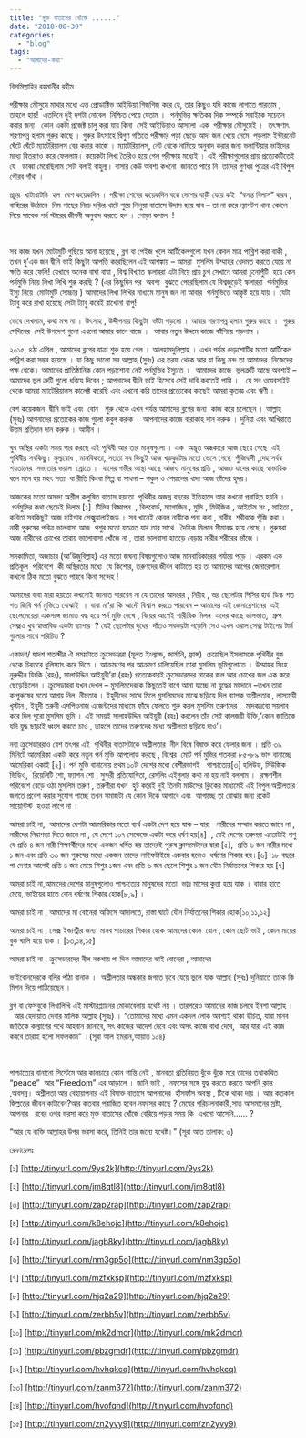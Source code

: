 ```yaml
---
title: "মুক্ত বাতাসের খোঁজে ......"
date: "2018-08-30"
categories: 
  - "blog"
tags: 
  - "আমাদের-কথা"
---
```


বিসমিল্লাহির রহমানীর রহীম।

পরীক্ষার মৌসুমে মাথার মধ্যে এত্ত প্রোডাক্টিভ আইডিয়া গিজগিজ করে যে, তার কিছুও যদি কাজে লাগাতে পারতাম , তাহলে হায়!  এতদিনে দুই দশটা নোবেল  নিশ্চিত পেয়ে যেতাম ।  পর্নমুভির ক্ষতিকর দিক সম্পর্কে সবাইকে সচেতন করার জন্য   কোন একটা প্রজেক্ট চালু করা যায় কিনা  সেই আইডিয়াও আসলো  এক  পরীক্ষার মৌসুমেই ।  তৎক্ষণাৎ শরণাপন্ন হলাম গুরুর কাছে । গুরুর উৎসাহে দ্বিগুণ গতিতে পরীক্ষার পড়া ছেড়ে আদা জল খেয়ে নেমে  পড়লাম ইন্টারনেট ঘেঁটে ঘেঁটে ম্যাটেরিয়ালস বের করার কাজে । ম্যাটেরিয়ালস, নেট থেকে নামিয়ে অনুবাদ করার জন্য ভলান্টিয়ার ভাইদের মধ্যে বিতরণও করে ফেললাম। কয়েকটা লিখা তৈরিও হয়ে গেল পরীক্ষার মধ্যেই । এই পরীক্ষাগুলোর প্রায় প্রত্যেকটিতেই যে   ডাব্বা মেরেছিলাম সেটা বলাই বাহুল্য। বাসার কেউ অবশ্য কখনো  জানতে পারে নি  তাদের গুণধর পুত্রের এই বিপুল গৌরব গাঁথা ।

প্রচুর  খাটাখাটনি  হল  বেশ কয়েকদিন । পরীক্ষা শেষের কয়েকদিন বন্ধে দেশের বাড়ী যেয়ে কই  “বসন্ত বিলাস” করব ,  বাহিরের উঠোনে  নিম গাছের নিচে দড়ির খাটে শুয়ে লিলুয়া বাতাসে উদাস হয়ে যাব – তা না করে ল্যাপটপ খানা কোলে নিয়ে সাবেক পর্ন স্টারের জীবনী অনুবাদ করতে হল । পোড়া কপাল  !

 

সব কাজ যখন মোটামুটি গুছিয়ে আনা হয়েছে , ব্লগ বা পেইজ খুলে আর্টিকেলগুলো যখন কেবল মাত্র পাব্লিশ করা বাকী , তখন দু’এক জন দ্বীনি ভাই কিছুটা আপত্তি করেছিলেন এই আশঙ্কায় – আমরা  মুসলিম উম্মাহর খেদমত করতে যেয়ে না ক্ষতি করে ফেলি! যেখানে অনেক বাঘা বাঘা , বিশ্ব বিখ্যাত স্কলাররা এটা নিয়ে প্রায় চুপ সেখানে আমরা চুনোপুঁটি  হয়ে কেন পর্নমুভি নিয়ে লিখা লিখি শুরু করছি ? (এর কিছুদিন পর  অবশ্য  বুঝতে পেরেছিলাম যে বিশ্বজুড়েই স্কলাররা  পর্নমুভির ইস্যু নিয়ে  মোটামুটি সোচ্চার ) আমাদের লিখা লিখির মাধ্যমে মানুষ জন না আবার  পর্নমুভিতে আকৃষ্ট হয়ে যায় । যেটা ট্যাবু করে রাখা হয়েছে সেটা ট্যাবু করেই রাখোনা বাপু!

ভেবে দেখলাম, কথা মন্দ না । উৎসাহ , উদ্দীপনায় কিছুটা  ভাঁটা পড়লো । আবার শরণাপন্ন হলাম গুরুর কাছে ।  গুরুর সেদিনের  সেই উপদেশ গুলো এখনো আমার কানে বাজে ।  আবার নতুন উদ্দমে কাজে ঝাঁপিয়ে পড়লাম ।

২০১৫, ৪ঠা এপ্রিল , আমাদের ব্লগের যাত্রা শুরু হয়ে গেল । আলহামদুলিল্লাহ । এখন পর্যন্ত দেড়শোটির মতো আর্টিকেল পাব্লিশ করা সম্ভব হয়েছে । যা কিছু ভালো সব আল্লাহ (সুবঃ) এর তরফ থেকে আর যা কিছু মন্দ তা আমাদের  নিজেদের পক্ষ থেকে। আমাদের প্রাতিষ্ঠানিক কোন পড়াশোনা নেই পর্নমুভির ইস্যুতে ।  আমাদের কাজে  ভুলত্রুটি আছে অবশ্যই – আমাদের ভুল ত্রুটি গুলো ধরিয়ে দিবেন ; আপনাদের দ্বীনি ভাই হিসেবে সেই দাবি করতেই পারি ।   যে সব ওয়েবসাইট থেকে আমরা ম্যাটেরিয়ালস কালেক্ট করেছি এবং এখনো করি তাদের প্রত্যেকের কাছেই আমরা কৃতজ্ঞ এবং ঋণী ।

বেশ কয়েকজন  দ্বীনি ভাই এবং  বোন   শুরু থেকে এখন পর্যন্ত আমাদের ব্লগের জন্য  কাজ করে চলেছেন । আল্লাহ (সুবঃ) আপনাদের প্রত্যেকের কাজ গুলো কবুল করুক । আপনাদের কাজে বারাকাহ দান করুক । দুনিয়া এবং আখিরাতে উত্তম প্রতিদান দান করুক । আমীন ।

খুব অস্থির একটা সময় পার করছে এই পৃথিবী আর তার মানুষগুলো । এক  অদ্ভূত অন্ধকারে আজ ছেয়ে গেছে  এই পৃথিবীর সবকিছু। মুল্যবোধ , মানবিকতা, সততা সব কিছুই আজ খড়কুটোর মতো ভেসে গেছে  পুঁজিবাদী ,দেহ সর্বস্ব শয়তানের  সভ্যতার ভয়াল  স্রোতে ।  যাদের গভীর আস্থা আছে আজও মানুষের প্রতি , আজও যাদের কাছে স্বাভাবিক বলে মনে হয় মহৎ সত্য  বা রীতি কিংবা শিল্প বা সাধনা – শকুন ও শেয়ালের খাদ্য আজ তাঁদের হৃদয়।

আজকের মতো অসভ্য অশ্লীল কলুষিত বাতাস হয়তো  পৃথিবীর অজস্র বছরের ইতিহাসে আর কখনো প্রবাহিত হয়নি । পর্নমুভির কথা ছেড়েই দিলাম \[১\]  টিভির বিজ্ঞাপন  , বিলবোর্ড, ম্যাগাজিন , মুভি , মিউজিক , আইটেম সং , সাহিত্য , কবিতা সবকিছুই আজ হাইপার সেক্সুয়ালাইজড । সব খানেই কেবল নারীকে পন্য করা , নারীর  শরীরকে পূঁজি করা । নারী পুরুষের পবিত্র ভালবাসা আজ  পশুর মতো যতত্রত যার তার সাথে   দৈহিক মিলনে সীমাবদ্ধ হয়ে গেছে । পুরুষরা আজ নারীদের চোখের তারায় ভালোবাসা খোঁজে না , তারা ভালবাসা হাতড়ে বেড়ায় নারীর শরীরের ভাঁজে ।

সমকামিতা, অজাচার (আ’উজুবিল্লাহ) এর মতো জঘন্য বিষয়গুলোও আজ মানবাধিকারের পর্যায়ে পড়ে । এরকম এক প্রতিকূল  পরিবেশে  কী অস্থিরতার মধ্যে  যে কিশোর, তরুণদের জীবন কাটাতে হয় তা আমাদের আগের জেনারেশান কখনো ঠিক মতো বুঝতে পারবে কিনা সন্দেহ !

আমাদের বাবা মারা হয়তো কখনোই জানতে পারবেন না যে তাদের আদরের , নিরীহ , ভদ্র ছেলেটার পিসির হার্ড ডিস্ক শত শত জিবি পর্ন মুভিতে বোঝাই  । বাবা মা’রা কি আদৌ বিশ্বাস করতে পারবেন – আমাদের এই জেনারেশানের  এই ছেলেমেয়েরা একসঙ্গে জামাত বদ্ধ হয়ে পর্ন মুভি দেখে , বিয়ের আগেই শারীরিক মিলন  এদের কাছে ডালভাত,  গ্রুপ সেক্সও খুব স্বাভাবিক একটা ব্যাপার  ? যেই ছেলেটার দুধের  দাঁতও সবকয়টা পড়েনি সেও এখন ওরাল সেক্স টাইপের টার্ম গুলোর সাথে পরিচিত ?

একাদশ/ দ্বাদশ শতাব্দীর ঐ সময়টাতে ক্রুসেডাররা (মূলত ইংল্যান্ড, জার্মানি, ফ্রান্স)  চেয়েছিল ইসলামকে পৃথিবীর বুক থেকে চিরতরে ধুলিস্যাৎ করে দিতে । আক্রমণের পর আক্রমণ চালিয়েছিল তারা মুসলিম ভূমিগুলোতে । উম্মাহর সিংহ নুরুদ্দীন যিংকি (রহঃ), সালাউদ্দিন আইয়ুবী’রা (রহঃ) প্রত্যেকবারই ক্রুসেডারদের নাকের জল আর চোখের জল এক করে ছেড়েছিলেন । ক্রুসেডাররা যখন দেখল – মুসলিমদেরকে কিছুতেই বাগে আনা যাচ্ছে না যুদ্ধের ময়দানে –তখন তারা  কাপুরুষের মতো আশ্রয় নিল  নীচতার । ইহুদীদের সাথে মিলে মুসলিমদের মাঝে ছড়িয়ে দিল ব্যাপক অশ্লীলতার , লাস্যময়ী খৃস্টান , ইহুদী তরুনী এসপিওনাজ এজেন্টদের মাধ্যমে ফাঁদে ফেলতে শুরু করল মুসলিম তরুণদের ,  মাদকদ্রব্যে সয়লাব করে দিল পুরো মুসলিম ভূমি । এই সময়ই সালাহউদ্দিন আইয়ুবী (রহঃ) করলেন তাঁর সেই কালজয়ী উক্তি,‘কোন জাতিকে যদি যুদ্ধ ছাড়াই ধ্বংস করতে চাও , তাহলে তাদের তরুণদের মধ্যে অশ্লীলতা ছড়িয়ে দাও’।

নব্য ক্রুসেডাররাও বেশ তৎপর এই  পৃথিবীর বাতাসটাকে অশ্লীলতার  নীল বিষে বিষাক্ত করে ফেলার জন্য । প্রতি ৩৯ মিনিটে আমেরিকা একটা করে নতুন পর্ন মুভি আপলোড করছে , বিশ্বের  মোট পর্ন মুভির শতকরা ৮৫-৮৯ ভাগ বানাচ্ছে আমেরিকা একাই \[২\]। পর্ন মুভি বানানোয় প্রথম ১০টা দেশের মধ্যে বেশীরভাগই   পাশ্চাত্যের\[৩\] হলিউড, মিউজিক ভিডিও,  রিয়েলিটি শো, ফ্যাশন শো , সুন্দরী প্রতিযোগিতা, রেসলিং এইগুলার কথা না হয় নাই বললাম ।  রক্ষণশীল পরিবেশে বেড়ে ওঠা মুসলিম তরুণ , তরুণীরা যখন  হুট করেই দুই তিনটা মাউসের ক্লিকের মাধ্যমেই এই বিপুল অশ্লীলতার জগতে প্রবেশ করার সুযোগ পাচ্ছে তখন সমাজটা যে কোন দিকে আগাবে এবং  আগাচ্ছে তা বোঝার জন্য রকেট সায়েন্টিস্ট  হওয়া লাগে না ।

আমরা চাই না,  আমাদের দেশটা আমেরিকার মতো ব্যর্থ একটা দেশ হয়ে যাক – যারা   নারীদের সম্মান করতে জানে না , নারীদের নিরাপত্তা দিতে জানে না , যে দেশে ১০৭ সেকেন্ডে একটা করে ধর্ষণ হয়\[৪\]  , যেই দেশের তরুনরা এতোটাই পশু যে প্রতি ৪ জন নারী শিক্ষার্থীদের মধ্যে একজন ধর্ষিত হয় তাদেরই পুরুষ ক্লাসমেটদের দ্বারা \[৫\],  প্রতি ৬ জন নারীর মধ্যে ১ জন এবং প্রতি ৩৩ জন পুরুষের মধ্যে একজন তাদের লাইফটাইমে একবার হলেও  ধর্ষণের শিকার হয়।\[৬\]  ১৮ বছরে পা দেবার আগেই প্রতি ৪ জন মেয়ে শিশুর ১জন এবং প্রতি ৬ জন ছেলে শিশুর ১ জন যৌন নির্যাতনের শিকার হয় \[৭\]

আমরা চাই না,আমাদের দেশের মানুষগুলোও পাশ্চাত্যের মানুষদের মতো  ভাদ্র মাসের কুত্তা হয়ে যাক । বাবার হাতে মেয়ে, ভাইয়ের হাতে বোন ধর্ষণের শিকার হোক\[৮,৯\] ।

আমরা চাই না , আমাদের মা বোনেরা অফিসে আদালতে, রাস্তা ঘাটে যৌন নির্যাতনের শিকার হোক\[১০,১১,১২\]

আমরা চাই না , সেক্স ইন্ডাস্ট্রীর জন্য  মানব পাচারের শিকার হোক আমাদের কোন  বোন , কোন ছোট ভাই , কোন মায়ের বুক খালি হয়ে যাক । \[১৩,১৪,১৫\]

আমরা চাই না , ক্রুসেডারদের নীল নকশায় পা দিক আমাদের ভাই বোনেরা , আমাদের

ভাইবোনদেরকে বলির পাঁঠা বানাক ।  অশ্লীলতার অন্ধকার জগতে ডুবে যেয়ে ভুলে যাক আল্লাহ (সুবঃ) দুনিয়াতে তাকে কি মিশন দিয়ে পাঠিয়েছেন ।

ব্লগ বা ফেসবুকে লিখালিখি এই মাস্টারপ্ল্যানের মোকাবেলায় যথেষ্ট নয় । তারপরেও আমাদের কাজ চলবে ইনশা আল্লাহ ।   আর হেদায়াত দেবার মালিক আল্লাহ (সুবঃ) । “তোমাদের মধ্যে এমন একদল লোক অবশ্যই থাকা উচিত, যারা মানব জাতিকে কল্যাণের পথে আহবান জানাবে, সৎ কাজের আদেশ দেবে এবং অসৎ কাজে বাধা দেবে,  আর যারা এই কাজ করবে তারাই হলো সফলকাম” ।(সূরা আল ইমরান,আয়াত ১০৪)

 

পাশ্চাত্যের বানানো সিস্টেমে আর কালচারে কোন শান্তি নেই , মানবতা প্রতিনিয়ত ধুঁকে ধুঁকে মরে তাদের তথাকথিত “peace”  আর “Freedom” এর আড়ালে । জানি ভাই ,  নফসের সঙ্গে যুদ্ধ করতে করতে আপনি ক্লান্ত ,অবসন্ন। অশ্লীলতা আর বেহায়াপনার এই বিষাক্ত বাতাসে আপনাদের  হাঁসফাঁস অবস্থা , টিকে থাকা দায় । আর কতকাল জিল্লতের জীবন কাটাবেন?আর কতবার পরাজিত হবেন নফসের কাছে ? মেঘের পরিচালনাকারী,সাত আসমানের স্রষ্টা, আপনার   রবের ওপর ভরসা করে মুক্ত বাতাসের খোঁজে বেরিয়ে পড়ার সময় কি  এখনো আসেনি...... ?

“আর যে ব্যক্তি আল্লাহর উপর ভরসা করে, তিনিই তার জন্যে যথেষ্ট।” (সূরা আত তালাক: ৩)

রেফারেন্সঃ

\[১\] [http://tinyurl.com/9ys2k](http://tinyurl.com/9ys2k)

\[২\] [http://tinyurl.com/jm8qtl8](http://tinyurl.com/jm8qtl8)

\[৩\] [http://tinyurl.com/zap2rap](http://tinyurl.com/zap2rap)

\[৪\] [http://tinyurl.com/k8ehojc](http://tinyurl.com/k8ehojc)

\[৫\] [http://tinyurl.com/jagb8ky](http://tinyurl.com/jagb8ky)

\[৬\] [http://tinyurl.com/nm3gp5o](http://tinyurl.com/nm3gp5o)

\[৭\] [http://tinyurl.com/mzfxksp](http://tinyurl.com/mzfxksp)

\[৮\] [http://tinyurl.com/hjq2a29](http://tinyurl.com/hjq2a29)

\[৯\] [http://tinyurl.com/zerbb5v](http://tinyurl.com/zerbb5v)

\[১০\] [http://tinyurl.com/mk2dmcr](http://tinyurl.com/mk2dmcr)

\[১১\] [http://tinyurl.com/pbzgmdr](http://tinyurl.com/pbzgmdr)

\[১২\] [http://tinyurl.com/hvhqkcq](http://tinyurl.com/hvhqkcq)

\[১৩\] [http://tinyurl.com/zanm372](http://tinyurl.com/zanm372)

\[১৪\] [http://tinyurl.com/hvofqnd](http://tinyurl.com/hvofqnd)

\[১৫\] [http://tinyurl.com/zn2yvy9](http://tinyurl.com/zn2yvy9)
